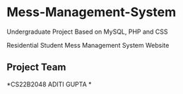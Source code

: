 # Mess-Management-System

Undergraduate Project Based on MySQL, PHP and CSS

Residential Student Mess Management System Website

## Project Team
*CS22B2048 ADITI GUPTA
*

